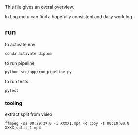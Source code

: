 This file gives an overal overview.

In Log.md u can find a hopefully consistent and daily work log.


## run

to activate env
```bash
conda activate diplom
```

to run pipeline
```bash
python src/app/run_pipeline.py
```


to run tests
```bash
pytest
```



### tooling

extract split from video
```ffmpeg
ffmpeg -ss 00:29:39.0 -i XXXX1.mp4 -c copy -t 00:10:00.0 XXXX_split_1.mp4

```